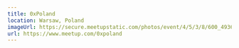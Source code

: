 ```yaml
---
title: 0xPoland
location: Warsaw, Poland
imageUrl: https://secure.meetupstatic.com/photos/event/4/5/3/8/600_493697720.jpeg
url: https://www.meetup.com/0xpoland
---
```


